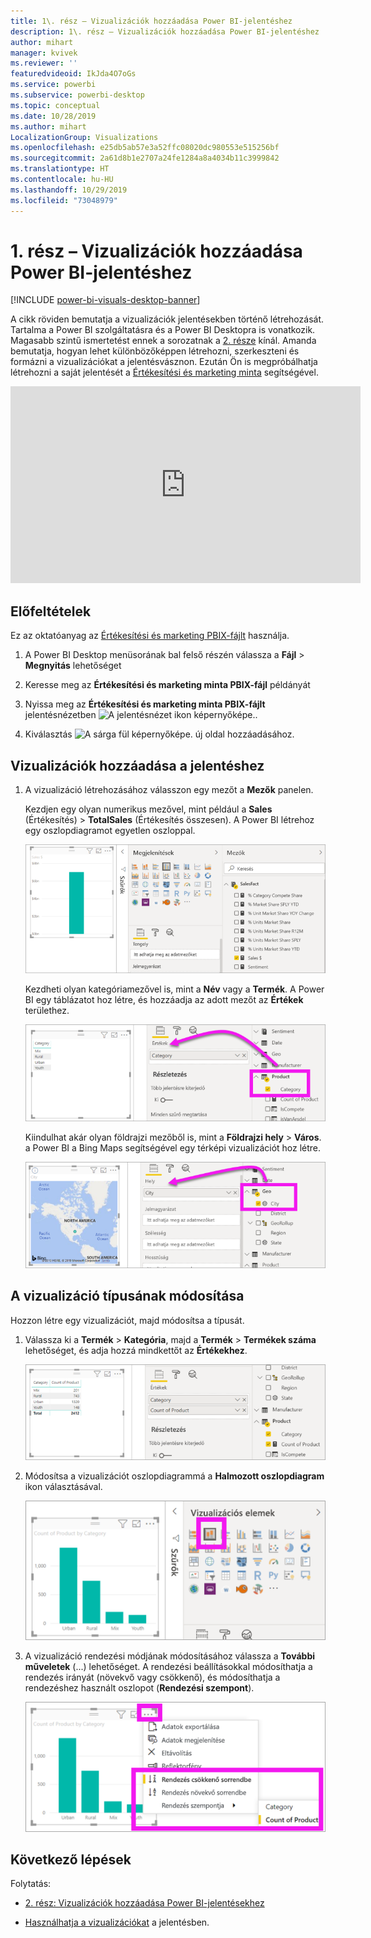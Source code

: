 ```yaml
---
title: 1\. rész – Vizualizációk hozzáadása Power BI-jelentéshez
description: 1\. rész – Vizualizációk hozzáadása Power BI-jelentéshez
author: mihart
manager: kvivek
ms.reviewer: ''
featuredvideoid: IkJda4O7oGs
ms.service: powerbi
ms.subservice: powerbi-desktop
ms.topic: conceptual
ms.date: 10/28/2019
ms.author: mihart
LocalizationGroup: Visualizations
ms.openlocfilehash: e25db5ab57e3a52ffc08020dc980553e515256bf
ms.sourcegitcommit: 2a61d8b1e2707a24fe1284a8a4034b11c3999842
ms.translationtype: HT
ms.contentlocale: hu-HU
ms.lasthandoff: 10/29/2019
ms.locfileid: "73048979"
---
```

# <a name="part-1-add-visualizations-to-a-power-bi-report"></a>1\. rész – Vizualizációk hozzáadása Power BI-jelentéshez

[!INCLUDE [power-bi-visuals-desktop-banner](../includes/power-bi-visuals-desktop-banner.md)]

A cikk röviden bemutatja a vizualizációk jelentésekben történő létrehozását. Tartalma a Power BI szolgáltatásra és a Power BI Desktopra is vonatkozik. Magasabb szintű ismertetést ennek a sorozatnak a [2. része](power-bi-report-add-visualizations-ii.md) kínál. Amanda bemutatja, hogyan lehet különbözőképpen létrehozni, szerkeszteni és formázni a vizualizációkat a jelentésvásznon. Ezután Ön is megpróbálhatja létrehozni a saját jelentését a [Értékesítési és marketing minta](../sample-datasets.md) segítségével.

<iframe width="560" height="315" src="https://www.youtube.com/embed/IkJda4O7oGs" frameborder="0" allowfullscreen></iframe>

## <a name="prerequisites"></a>Előfeltételek

Ez az oktatóanyag az [Értékesítési és marketing PBIX-fájlt](http://download.microsoft.com/download/9/7/6/9767913A-29DB-40CF-8944-9AC2BC940C53/Sales%20and%20Marketing%20Sample%20PBIX.pbix) használja.

1. A Power BI Desktop menüsorának bal felső részén válassza a **Fájl** > **Megnyitás** lehetőséget
   
2. Keresse meg az **Értékesítési és marketing minta PBIX-fájl** példányát

1. Nyissa meg az **Értékesítési és marketing minta PBIX-fájlt** jelentésnézetben ![A jelentésnézet ikon képernyőképe.](media/power-bi-visualization-kpi/power-bi-report-view.png).

1. Kiválasztás ![A sárga fül képernyőképe.](media/power-bi-visualization-kpi/power-bi-yellow-tab.png) új oldal hozzáadásához.

## <a name="add-visualizations-to-the-report"></a>Vizualizációk hozzáadása a jelentéshez

1. A vizualizáció létrehozásához válasszon egy mezőt a **Mezők** panelen.

    Kezdjen egy olyan numerikus mezővel, mint például a **Sales** (Értékesítés) > **TotalSales** (Értékesítés összesen). A Power BI létrehoz egy oszlopdiagramot egyetlen oszloppal.

    ![Egyetlen oszlopból álló oszlopdiagram képernyőképe.](media/power-bi-report-add-visualizations-i/power-bi-column-chart.png)

    Kezdheti olyan kategóriamezővel is, mint a **Név** vagy a **Termék**. A Power BI egy táblázatot hoz létre, és hozzáadja az adott mezőt az **Értékek** területhez.

    ![Képernyőkép egy négy kategóriát tartalmazó táblázatról](media/power-bi-report-add-visualizations-i/power-bi-product.png)

    Kiindulhat akár olyan földrajzi mezőből is, mint a **Földrajzi hely** > **Város**. a Power BI a Bing Maps segítségével egy térképi vizualizációt hoz létre.

    ![Térkép vizualizáció képernyőképe.](media/power-bi-report-add-visualizations-i/power-bi-maps.png)

## <a name="change-the-type-of-visualization"></a>A vizualizáció típusának módosítása

 Hozzon létre egy vizualizációt, majd módosítsa a típusát. 
 
 1. Válassza ki a **Termék** > **Kategória**, majd a **Termék** > **Termékek száma** lehetőséget, és adja hozzá mindkettőt az **Értékekhez**.

    ![A Mezők panel képernyőképe az Értékek terület kiemelésével.](media/power-bi-report-add-visualizations-i/power-bi-create-visual.png)

1. Módosítsa a vizualizációt oszlopdiagrammá a **Halmozott oszlopdiagram** ikon választásával.

   ![Képernyőkép a Vizualizációk panelről, a Halmozott oszlopdiagram ikon kiemelésével.](media/power-bi-report-add-visualizations-i/power-bi-convert.png)

1. A vizualizáció rendezési módjának módosításához válassza a **További műveletek** (...) lehetőséget.  A rendezési beállításokkal módosíthatja a rendezés irányát (növekvő vagy csökkenő), és módosíthatja a rendezéshez használt oszlopot (**Rendezési szempont**).

   ![Képernyőkép a További műveletek legördülő menüről.](media/power-bi-report-add-visualizations-i/power-bi-sort.png)
  
## <a name="next-steps"></a>Következő lépések

 Folytatás:

* [2. rész: Vizualizációk hozzáadása Power BI-jelentésekhez](power-bi-report-add-visualizations-ii.md)

* [Használhatja a vizualizációkat](../consumer/end-user-reading-view.md) a jelentésben.

